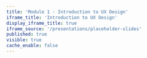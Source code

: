 ```yaml
---
title: 'Module 1 - Introduction to UX Design'
iframe_title: 'Introduction to UX Design'
display_iframe_title: true
iframe_source: '/presentations/placeholder-slides'
published: true
visible: true
cache_enable: false
---
```

